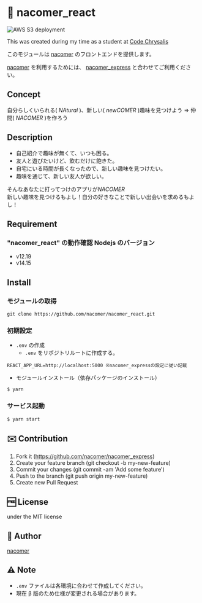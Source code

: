 # :two_men_holding_hands: nacomer_react

![AWS S3 deployment](https://github.com/nacomer/nacomer_react/workflows/AWS%20S3%20deployment/badge.svg)

This was created during my time as a student at [Code Chrysalis](https://codechrysalis.io/)

このモジュールは [nacomer](https://github.com/nacomer) のフロントエンドを提供します。

[nacomer](https://github.com/nacomer) を利用するためには、 [nacomer_express](https://github.com/nacomer/nacomer_express) と合わせてご利用ください。

## Concept

自分らしくいられる( _NAtural_ )、新しい( _newCOMER_ )趣味を見つけよう => 仲間( _NACOMER_ )を作ろう

## Description

- 自己紹介で趣味が無くて、いつも困る。
- 友人と遊びたいけど、飲むだけに飽きた。
- 自宅にいる時間が長くなったので、新しい趣味を見つけたい。
- 趣味を通じて、新しい友人が欲しい。

そんなあなたに打ってつけのアプリが*NACOMER*  
新しい趣味を見つけるもよし！自分の好きなことで新しい出会いを求めるもよし！

## Requirement

### "nacomer_react" の動作確認 Nodejs のバージョン

- v12.19
- v14.15

## Install

### モジュールの取得

```shell
git clone https://github.com/nacomer/nacomer_react.git
```

### 初期設定

- `.env` の作成
  - `.env` をリポジトリルートに作成する。

```
REACT_APP_URL=http://localhost:5000 ※nacomer_expressの設定に従い記載
```

- モジュールインストール（依存パッケージのインストール）

```
$ yarn
```

### サービス起動

```
$ yarn start
```

## :envelope: Contribution

1. Fork it (https://github.com/nacomer/nacomer_express)
2. Create your feature branch (git checkout -b my-new-feature)
3. Commit your changes (git commit -am 'Add some feature')
4. Push to the branch (git push origin my-new-feature)
5. Create new Pull Request

## :free: License

under the MIT license

## :man: Author

[nacomer](https://github.com/nacomer)

## :warning: Note

- `.env` ファイルは各環境に合わせて作成してください。
- 現在 β 版のため仕様が変更される場合があります。
